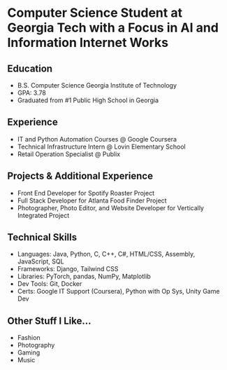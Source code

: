# Computer Science Student at Georgia Tech with a Focus in AI and Information Internet Works

## Education 
  - B.S. Computer Science Georgia Institute of Technology
  - GPA: 3.78
  - Graduated from #1 Public High School in Georgia

## Experience
  - IT and Python Automation Courses @ Google Coursera
  - Technical Infrastructure Intern @ Lovin Elementary School
  - Retail Operation Specialist @ Publix

## Projects & Additional Experience
  - Front End Developer for Spotify Roaster Project
  - Full Stack Developer for Atlanta Food Finder Project
  - Photographer, Photo Editor, and Website Developer for Vertically Integrated Project

## Technical Skills
  - Languages: Java, Python, C, C++, C#, HTML/CSS, Assembly, JavaScript, SQL
  - Frameworks: Django, Tailwind CSS
  - Libraries: PyTorch, pandas, NumPy, Matplotlib
  - Dev Tools: Git, Docker
  - Certs: Google IT Support (Coursera), Python with Op Sys, Unity Game Dev

## Other Stuff I Like...
  - Fashion
  - Photography
  - Gaming
  - Music
